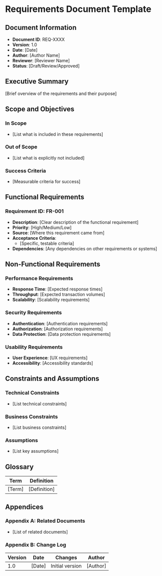 # Requirements Document Template

## Document Information
- **Document ID**: REQ-XXXX
- **Version**: 1.0
- **Date**: [Date]
- **Author**: [Author Name]
- **Reviewer**: [Reviewer Name]
- **Status**: [Draft/Review/Approved]

## Executive Summary
[Brief overview of the requirements and their purpose]

## Scope and Objectives
### In Scope
- [List what is included in these requirements]

### Out of Scope
- [List what is explicitly not included]

### Success Criteria
- [Measurable criteria for success]

## Functional Requirements
### Requirement ID: FR-001
- **Description**: [Clear description of the functional requirement]
- **Priority**: [High/Medium/Low]
- **Source**: [Where this requirement came from]
- **Acceptance Criteria**: 
  - [Specific, testable criteria]
- **Dependencies**: [Any dependencies on other requirements or systems]

## Non-Functional Requirements
### Performance Requirements
- **Response Time**: [Expected response times]
- **Throughput**: [Expected transaction volumes]
- **Scalability**: [Scalability requirements]

### Security Requirements
- **Authentication**: [Authentication requirements]
- **Authorization**: [Authorization requirements]
- **Data Protection**: [Data protection requirements]

### Usability Requirements
- **User Experience**: [UX requirements]
- **Accessibility**: [Accessibility standards]

## Constraints and Assumptions
### Technical Constraints
- [List technical constraints]

### Business Constraints
- [List business constraints]

### Assumptions
- [List key assumptions]

## Glossary
| Term | Definition |
|------|------------|
| [Term] | [Definition] |

## Appendices
### Appendix A: Related Documents
- [List of related documents]

### Appendix B: Change Log
| Version | Date | Changes | Author |
|---------|------|---------|--------|
| 1.0 | [Date] | Initial version | [Author] |